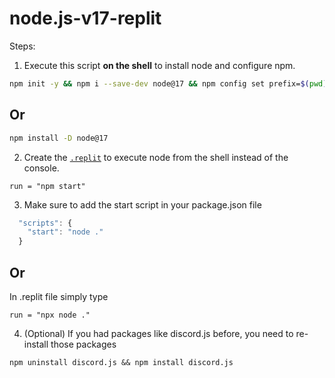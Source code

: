 # node.js-v17-replit



Steps:

1. Execute this script **on the shell** to install node and configure npm.
```sh
npm init -y && npm i --save-dev node@17 && npm config set prefix=$(pwd)/node_modules/node && export PATH=$(pwd)/node_modules/node/bin:$PATH
```
## Or

```sh
npm install -D node@17
```

2. Create the [`.replit`](https://docs.repl.it/repls/dot-replit) to execute node from the shell instead of the console.
```
run = "npm start"
```

3. Make sure to add the start script in your package.json file
```js
  "scripts": {
    "start": "node ."
  }
```

## Or
In .replit file simply type
```
run = "npx node ."
```

4. (Optional) If you had packages like discord.js before, you need to re-install those packages
```
npm uninstall discord.js && npm install discord.js
```
